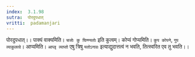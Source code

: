 ```yaml
---
index:  3.1.98
sutra:  पोरदुपधात्
vritti:  padamanjari
---
```


पोरदुपधात्।। पाक्यं वाक्यमिति। `चजोः कु घिण्ण्यतोः` इति कुत्वम्। कोप्यं गोप्यमिति। `कुप कोपने`, `गुप व्याकुलत्वे`। आप्यमिति। `आप्लृ व्याप्तो` एषु त्रिषु `यतोऽनावः` इत्याद्युदात्तत्वं न भवति, तित्स्वरित एव तु भवति।।
